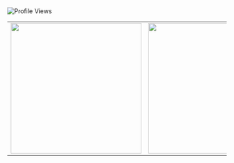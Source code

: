 <svg width="600" height="100" xmlns="http://www.w3.org/2000/svg">
  <text x="50%" y="50%" fill="black" font-size="40" text-anchor="middle" dy=".3em">
    <animate attributeName="x" from="-500" to="500" dur="5s" repeatCount="indefinite" />
    Your Animated Text
  </text>
</svg>

![Profile Views](https://profile-counter.glitch.me/rubydamodar/count.svg)

<div align="center">
  <table>
    <tr>
      <td><img src="https://github-readme-stats.vercel.app/api?username=rubydamodar&theme=vue-dark&show_icons=true&hide_border=true&count_private=true" width="300px"/></td>
      <td><img src="https://github-readme-streak-stats.herokuapp.com/?user=rubydamodar&theme=vue-dark&hide_border=true" width="300px"/></td>
      <td><img src="https://github-readme-stats.vercel.app/api/top-langs/?username=rubydamodar&theme=vue-dark&show_icons=true&hide_border=true&layout=compact" width="300px"/></td>
    </tr>
  </table>
</div>

